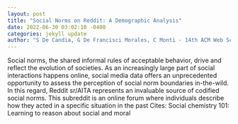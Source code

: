 ```yaml
--- 
layout: post 
title: "Social Norms on Reddit: A Demographic Analysis" 
date: 2022-06-30 03:02:10 -0400 
categories: jekyll update 
author: "S De Candia, G De Francisci Morales, C Monti - 14th ACM Web Science , 2022" 
--- 
```

Social norms, the shared informal rules of acceptable behavior, drive and reflect the evolution of societies. As an increasingly large part of social interactions happens online, social media data offers an unprecedented opportunity to assess the perception of social norm boundaries in-the-wild. In this regard, Reddit sr/AITA represents an invaluable source of codified social norms. This subreddit is an online forum where individuals describe how they acted in a specific situation in the past Cites: Social chemistry 101: Learning to reason about social and moral